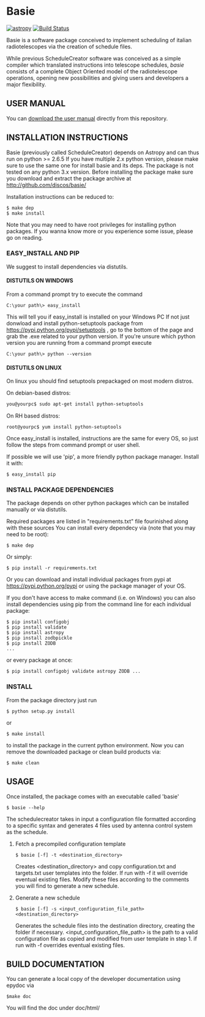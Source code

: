 # Basie

[![astropy](http://img.shields.io/badge/powered%20by-AstroPy-orange.svg?style=flat)](http://www.astropy.org/)
[![Build Status](https://travis-ci.org/discos/basie.svg?branch=master)](https://travis-ci.org/discos/basie)

Basie is a software package conceived to implement scheduling of
italian radiotelescopes via the creation of schedule files.

While previous ScheduleCreator software was conceived as a simple compiler
which translated instructions into telescope schedules, *basie* consists
of a complete Object Oriented model of the radiotelescope operations, opening
new possibilities and giving users and developers a major flexibility. 

## USER MANUAL

You can 
[download the user manual](http://github.com/discos/basie/raw/master/Basie_user_manual.pdf) directly from this repository.

## INSTALLATION INSTRUCTIONS

Basie (previously called ScheduleCreator) depends on Astropy and can thus run on
python >= 2.6.5  If you have multiple 2.x python version, please make sure to use the same one for install basie and its deps.
The package is not tested on any python 3.x version.
Before installing the package make sure you download and extract the package
archive at
http://github.com/discos/basie/

Installation instructions can be reduced to:

```
$ make dep
$ make install
```

Note that you may need to have root privileges for installing python packages.
If you wanna know more or you experience some issue, please go on reading.

### EASY_INSTALL AND PIP

We suggest to install dependencies via distutils.

#### DISTUTILS ON WINDOWS

From a command prompt try to execute the command

```
C:\your path\> easy_install
```

This will tell you if easy_install is installed on your Windows PC
If not just donwload and install python-setuptools package from
https://pypi.python.org/pypi/setuptools , go to the bottom of the page
and grab the .exe related to your python version. 
If you're unsure which python version you are running from a command
prompt execute 

```
C:\your path\> python --version
```

#### DISTUTILS ON LINUX

On linux you should find setuptools prepackaged on most modern distros. 

On debian-based distros:

```bash
you@yourpc$ sudo apt-get install python-setuptools
```

On RH based distros:

```
root@yourpc$ yum install python-setuptools
```

Once easy_install is installed, instructions are the same for every
OS, so just follow the steps from command prompt or user shell. 

If possible we will use 'pip', a more friendly python package manager. 
Install it with:

```
$ easy_install pip
```

### INSTALL PACKAGE DEPENDENCIES

The package depends on other python packages which can be installed manually
or via distutils.

Required packages are listed in "requirements.txt" file fourinished along with
these sources
You can install every dependecy via (note that you may need to be root): 

```
$ make dep
```
Or simply:

```
$ pip install -r requirements.txt
```

Or you can download and install individual packages from
pypi at https://pypi.python.org/pypi or using the package manager of your OS.

If you don't have access to make command (i.e. on Windows) you can also install
dependencies using pip from the command line for each individual package:

```
$ pip install configobj
$ pip install validate
$ pip install astropy
$ pip install zodbpickle
$ pip install ZODB
...
```

or every package at once:

```
$ pip install configobj validate astropy ZODB ...
```

### INSTALL

From the package directory just run

```
$ python setup.py install 
```

or

```
$ make install
```

to install the package in the current python environment.
Now you can remove the downloaded package or clean build products via:

```
$ make clean
```

## USAGE

Once installed, the package comes with an executable called 'basie'

```
$ basie --help 
```

The schedulecreator takes in input a configuration file formatted according to a
specific syntax and generates 4 files used by antenna control system as the
schedule.

1. Fetch a precompiled configuration template 
    ```
    $ basie [-f] -t <destination_directory>
    ```
    Creates <destination_directory> and copy configuration.txt and targets.txt user
    templates into the folder. If run with -f it will override eventual existing
    files.
    Modify these files according to the comments you will find to generate a new schedule.

2. Generate a new schedule
    ```
    $ basie [-f] -s <input_configuration_file_path> <destination_directory>
    ```
    Generates the schedule files into the destination directory, creating the
    folder if necessary. 
    <input_configuration_file_path> is the path to a valid configuration file as copied
    and modified from user template in step 1.
    if run with -f overrides eventual existing files.


## BUILD DOCUMENTATION

You can generate a local copy of the developer documentation using epydoc via

```
$make doc
```

You will find the doc under doc/html/ 

